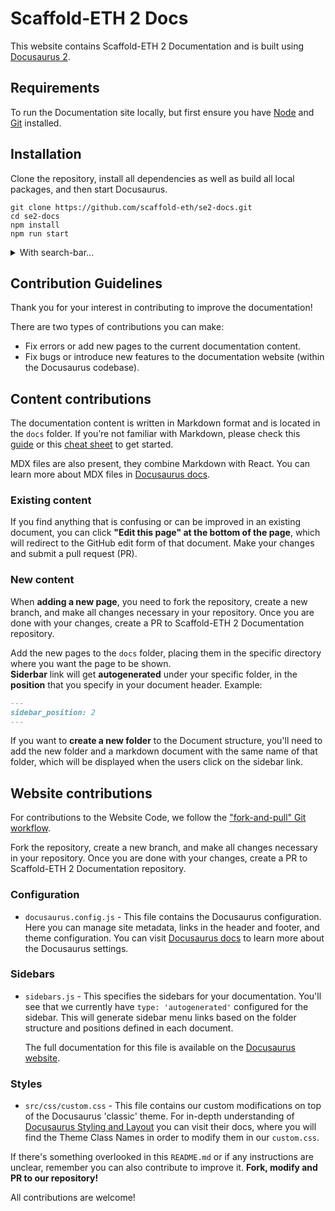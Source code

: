 # Scaffold-ETH 2 Docs

This website contains Scaffold-ETH 2 Documentation and is built using [Docusaurus 2](https://docusaurus.io/).

## Requirements

To run the Documentation site locally, but first ensure you have [Node](https://nodejs.org/en/download/) and [Git](https://git-scm.com/downloads) installed.

## Installation

Clone the repository, install all dependencies as well as build all local packages, and then start Docusaurus.

```
git clone https://github.com/scaffold-eth/se2-docs.git
cd se2-docs
npm install
npm run start
```

<details>
  <summary>With search-bar...</summary>
  Instead of `npm run start` run:
  ```bash
  npm run docusaurus build
  npm run docusaurus serve
  ```

</details>


## Contribution Guidelines

Thank you for your interest in contributing to improve the documentation!

There are two types of contributions you can make:

- Fix errors or add new pages to the current documentation content.
- Fix bugs or introduce new features to the documentation website (within the Docusaurus codebase).

## Content contributions

The documentation content is written in Markdown format and is located in the `docs` folder. If you’re not familiar with Markdown, please check this [guide](https://guides.github.com/features/mastering-markdown/) or this [cheat sheet](https://www.markdownguide.org/cheat-sheet/) to get started.

MDX files are also present, they combine Markdown with React. You can learn more about MDX files in [Docusaurus docs](https://docusaurus.io/docs/markdown-features/react).

### Existing content

If you find anything that is confusing or can be improved in an existing document, you can click **"Edit this page" at the bottom of the page**, which will redirect to the GitHub edit form of that document. Make your changes and submit a pull request (PR).

### New content

When **adding a new page**, you need to fork the repository, create a new branch, and make all changes necessary in your repository. Once you are done with your changes, create a PR to Scaffold-ETH 2 Documentation repository.

Add the new pages to the `docs` folder, placing them in the specific directory where you want the page to be shown.  
**Siderbar** link will get **autogenerated** under your specific folder, in the **position** that you specify in your document header. Example:

```markdown
---
sidebar_position: 2
---
```

If you want to **create a new folder** to the Document structure, you'll need to add the new folder and a markdown document with the same name of that folder, which will be displayed when the users click on the sidebar link.

<!---
TODO: Explain how to upload/link images to the docs. Currently there are none.
-->

<!---
TODO: Explain _category_.json
-->

## Website contributions

For contributions to the Website Code, we follow the ["fork-and-pull" Git workflow](https://github.com/susam/gitpr).

Fork the repository, create a new branch, and make all changes necessary in your repository. Once you are done with your changes, create a PR to Scaffold-ETH 2 Documentation repository.

### Configuration

- `docusaurus.config.js` - This file contains the Docusaurus configuration. Here you can manage site metadata, links in the header and footer, and theme configuration. You can visit [Docusaurus docs](https://docusaurus.io/docs/configuration) to learn more about the Docusaurus settings.

### Sidebars

- `sidebars.js` - This specifies the sidebars for your documentation. You'll see that we currently have `type: 'autogenerated'` configured for the sidebar. This will generate sidebar menu links based on the folder structure and positions defined in each document.

  The full documentation for this file is available on the [Docusaurus website](https://docusaurus.io/docs/sidebar).

### Styles

- `src/css/custom.css` - This file contains our custom modifications on top of the Docusaurus 'classic' theme. For in-depth understanding of [Docusaurus Styling and Layout](https://docusaurus.io/docs/styling-layout) you can visit their docs, where you will find the Theme Class Names in order to modify them in our `custom.css`.

If there's something overlooked in this `README.md` or if any instructions are unclear, remember you can also contribute to improve it. **Fork, modify and PR to our repository!**

All contributions are welcome!
